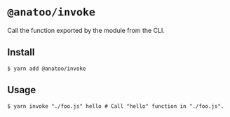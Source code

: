 # `@anatoo/invoke`

Call the function exported by the module from the CLI.

## Install

```
$ yarn add @anatoo/invoke
```

## Usage

```
$ yarn invoke "./foo.js" hello # Call "hello" function in "./foo.js".
```

